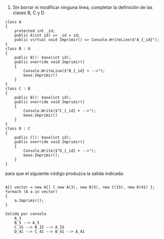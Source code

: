 1) Sin borrar ni modificar ninguna línea, completar la definición de las clases B, C y D
```
class A
{
    protected int _id;
    public A(int id) => _id = id;
    public virtual void Imprimir() => Console.WriteLine($"A_{_id}");
}
class B : A
{
    public B(): base(int id);
    public override void Imprimir() 
    {
        Console.WriteLine($"B_{_id} + -->");
        base.Imprimir()
    } 
}
class C : B
{
    public B(): base(int id);
    public override void Imprimir() 
    {
        Console.Write($"C_{_id} + -->");
        base.Imprimir()
    } 
}
class D : C
{
    public C(): base(int id);    
    public override void Imprimir()
    {
        Console.Write($"D_{_id} + -->");
        base.Imprimir();
    }
}
```

para que el siguiente código produzca la salida indicada:
```

A[] vector = new A[] { new A(3), new B(5), new C(15), new D(41) };
foreach (A a in vector)
{
    a.Imprimir();
}

Salida por consola
    A_3
    B_5 --> A_5
    C_15 --> B_15 --> A_15
    D_41 --> C_41 --> B_41 --> A_41
```
